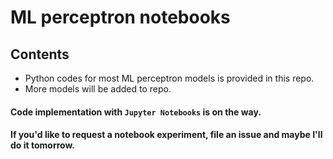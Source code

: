 # ML perceptron notebooks
## Contents
- Python codes for most ML perceptron models is provided in this repo.
- More models will be added to repo.

#### Code implementation with `Jupyter Notebooks` is on the way.
#### If you'd like to request a notebook experiment, file an issue and maybe I'll do it tomorrow.